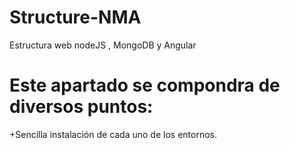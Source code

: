 # Structure-NMA
Estructura web nodeJS , MongoDB y Angular

# Este apartado se compondra de diversos puntos:
+Sencilla instalación de cada uno de los entornos.
